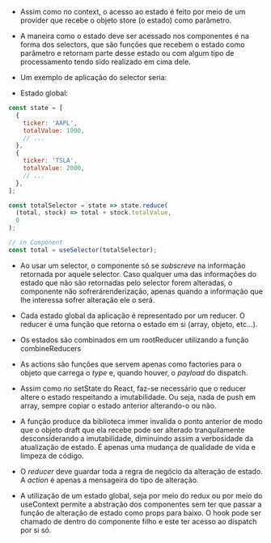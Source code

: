 * Assim como no context, o acesso ao estado é feito por meio de um provider que
recebe o objeto store (o estado) como parâmetro.

* A maneira como o estado deve ser acessado nos componentes é na forma dos selectors,
que são funções que recebem o estado como parâmetro e retornam parte desse estado
ou com algum tipo de processamento tendo sido realizado em cima dele.

* Um exemplo de aplicação do selector seria:

- Estado global:
```Javascript
const state = [
  {
    ticker: 'AAPL',
    totalValue: 1000,
    // ...
  },
  {
    ticker: 'TSLA',
    totalValue: 2000,
    // ...
  },
];

const totalSelector = state => state.reduce(
  (total, stock) => total + stock.totalValue,
  0
);

// in Component
const total = useSelector(totalSelector);
```

* Ao usar um selector, o componente só se *subscreve* na informação retornada por
aquele selector. Caso qualquer uma das informações do estado que não são retornadas
pelo selector forem alteradas, o componente não sofrerárenderização, apenas quando
a informação que lhe interessa sofrer alteração ele o será.

* Cada estado global da aplicação é representado por um reducer. O reducer é uma
função que retorna o estado em si (array, objeto, etc...).

* Os estados são combinados em um rootReducer utilizando a função combineReducers

* As actions são funções que servem apenas como factories para o objeto que carrega
o *type* e, quando houver, o *payload* do dispatch.

* Assim como no setState do React, faz-se necessário que o reducer altere o estado
respeitando a imutabilidade. Ou seja, nada de push em array, sempre copiar o estado
anterior alterando-o ou não.

* A função produce da biblioteca immer invalida o ponto anterior de modo que o objeto
draft que ela recebe pode ser alterado tranquilamente desconsiderando a imutabilidade,
diminuindo assim a verbosidade da atualização de estado. É apenas uma mudança de
qualidade de vida e limpeza de código.

* O *reducer* deve guardar toda a regra de negócio da alteração de estado. A *action*
é apenas a mensageira do tipo de alteração.

* A utilização de um estado global, seja por meio do redux ou por meio do useContext
permite a abstração dos componentes sem ter que passar a função de alteração de estado
como props para baixo. O hook pode ser chamado de dentro do componente filho e este
ter acesso ao dispatch por si só.
